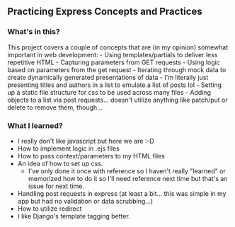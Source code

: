 ## Practicing Express Concepts and Practices

### What's in this?
This project covers a couple of concepts that are (in my opinion) somewhat important in web development:
    - Using templates/partials to deliver less repetitive HTML
    - Capturing parameters from GET requests
    - Using logic based on parameters from the get request
    - Iterating through mock data to create dynamically generated presentations of data
      - I'm literally just presenting titles and authors in a list to emulate a list of posts lol
    - Setting up a static file structure for css to be used across many files
    - Adding objects to a list via post requests... doesn't utilize anything like patch/put or delete to remove them, though...

### What I learned?
- I really don't like javascript but here we are :-D
- How to implement logic in .ejs files
- How to pass context/parameters to my HTML files
- An idea of how to set up css. 
  - I've only done it once with reference so I haven't really "learned" or memorized how to do it so I'll need reference next time but that's an issue for next time.
- Handling post requests in express (at least a bit... this was simple in my app but had no validation or data scrubbing...)
- How to utilize redirect
- I like Django's template tagging better.